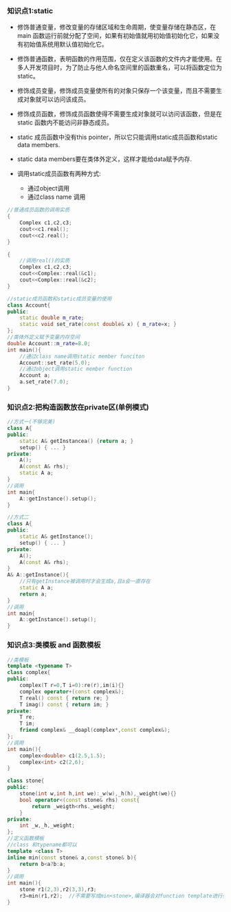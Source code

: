 ### 知识点1:static

* 修饰普通变量，修改变量的存储区域和生命周期，使变量存储在静态区，在 main 函数运行前就分配了空间，如果有初始值就用初始值初始化它，如果没有初始值系统用默认值初始化它。
* 修饰普通函数，表明函数的作用范围，仅在定义该函数的文件内才能使用。在多人开发项目时，为了防止与他人命名空间里的函数重名，可以将函数定位为 static。
* 修饰成员变量，修饰成员变量使所有的对象只保存一个该变量，而且不需要生成对象就可以访问该成员。
* 修饰成员函数，修饰成员函数使得不需要生成对象就可以访问该函数，但是在 static 函数内不能访问非静态成员。


* static 成员函数中没有this pointer，所以它只能调用static成员函数和static data members.
* static data members要在类体外定义，这样才能给data赋予内存.
* 调用static成员函数有两种方式:
  * 通过object调用
  * 通过class name 调用

```cpp
//普通成员函数的调用实质
{
    Complex c1,c2,c3;
    cout<<c1.real();
    cout<<c2.real();
}

{
    //调用real()的实质
    Complex c1,c2,c3;
    cout<<Complex::real(&c1);
    cout<<Complex::real(&c2);
}
```

```cpp
//static成员函数和static成员变量的使用
class Account{
public:
    static double m_rate;
    static void set_rate(const double& x) { m_rate=x; }
};
//类体外定义赋予变量内存空间
double Account::m_rate=8.0;
int main(){
    //通过class name调用static member funciton
    Account::set_rate(5.0);
    //通过object调用static member function
    Account a;
    a.set_rate(7.0);
}
```

### 知识点2:把构造函数放在private区(单例模式)

```cpp
//方式一(不够完美)
class A{
public:
    static A& getInstancea() {return a; }
    setup() { ... }
private:
    A();
    A(const A& rhs);
    static A a;
}
//调用
int main{
    A::getInstance().setup();
}
```
```cpp
//方式二
class A{
public:
    static A& getInstance();
    setup() { ... }
private:
    A();
    A(const A& rhs);
}
A& A::getInstance(){
    //只有getInstance被调用时才会生成a,且a会一直存在
    static A a;
    return a;
}
//调用
int main{
    A::getInstance().setup();
}
```

### 知识点3:类模板 and 函数模板

```cpp
//类模板
template <typename T>
class complex{
public:
    complex(T r=0,T i=0):re(r),im(i){}
    complex operator+(const complex&);
    T real() const { return re; }
    T imag() const { return im; }
private:
    T re;
    T im;
    friend complex& __doapl(complex*,const complex&);
};
//调用
int main(){
    complex<double> c1(2.5,1.5);
    complex<int> c2(2,6);
}
```

```cpp
class stone{
public:
    stone(int w,int h,int we):_w(w),_h(h),_weight(we){}
    bool operator<(const stone& rhs) const{
        return _weigth<rhs._weight;
    }
private:
    int _w,_h,_weight;
};
//定义函数模板
//class 和typename都可以
template <class T>
inline min(const stone& a,const stone& b){
    return b<a?b:a;
}
//调用
int main(){
    stone r1(2,3),r2(3,3),r3;
    r3=min(r1,r2);  //不需要写成min<stone>,编译器会对function template进行引数推导
}
```






